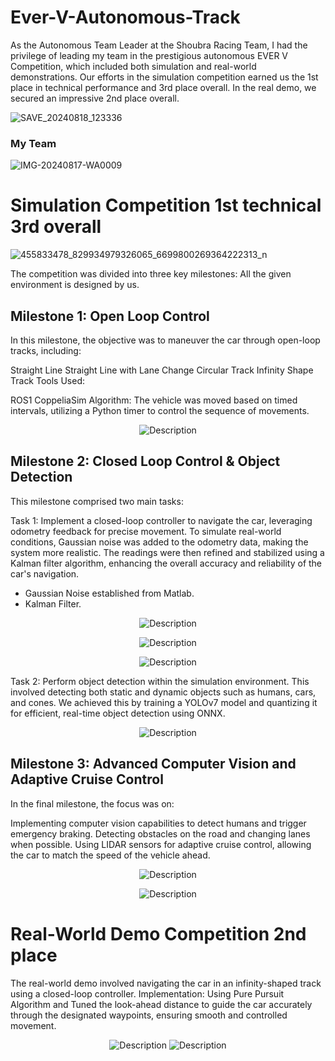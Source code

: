 # Ever-V-Autonomous-Track
As the Autonomous Team Leader at the Shoubra Racing Team, I had the privilege of leading my team in the prestigious autonomous EVER V Competition, which included both simulation and real-world demonstrations. 
Our efforts in the simulation competition earned us the 1st place in technical performance and 3rd place overall.
In the real demo, we secured an impressive 2nd place overall.

![SAVE_20240818_123336](https://github.com/user-attachments/assets/06f9d955-cc76-4778-aa8b-a14310f05868)

### My Team
![IMG-20240817-WA0009](https://github.com/user-attachments/assets/bfacdccf-0dc7-47d6-ad95-32700072b769)


# Simulation Competition 1st technical 3rd overall

![455833478_829934979326065_6699800269364222313_n](https://github.com/user-attachments/assets/d6857687-a95c-477d-9087-be4c96f0863f)

The competition was divided into three key milestones:
All the given environment is designed by us.

## Milestone 1: Open Loop Control
In this milestone, the objective was to maneuver the car through open-loop tracks, including:

Straight Line
Straight Line with Lane Change
Circular Track
Infinity Shape Track
Tools Used:

ROS1
CoppeliaSim
Algorithm: The vehicle was moved based on timed intervals, utilizing a Python timer to control the sequence of movements.
<p align="center">
  <img src="https://github.com/user-attachments/assets/c7023b96-41a7-43e5-80bd-4fd0c362f79b" alt="Description">
</p>


## Milestone 2: Closed Loop Control & Object Detection
This milestone comprised two main tasks:

Task 1: 
Implement a closed-loop controller to navigate the car, leveraging odometry feedback for precise movement. To simulate real-world conditions, Gaussian noise was added to the odometry data, making the system more realistic. The readings were then refined and stabilized using a Kalman filter algorithm, enhancing the overall accuracy and reliability of the car's navigation.
- Gaussian Noise established from Matlab.
- Kalman Filter.
<p align="center">
  <img src="https://github.com/user-attachments/assets/61535a55-c94a-49ac-8755-ba86168e83ac" alt="Description">
</p>
<p align="center">
  <img src="https://github.com/user-attachments/assets/59bc54f0-915a-4ccc-8f5e-70f204ea716a" alt="Description">
</p>
<p align="center">
  <img src="https://github.com/user-attachments/assets/c2a1951f-c1e3-46ca-9080-d78c3c67dab4" alt="Description">
</p>

Task 2: 
Perform object detection within the simulation environment. This involved detecting both static and dynamic objects such as humans, cars, and cones. We achieved this by training a YOLOv7 model and quantizing it for efficient, real-time object detection using ONNX.

<p align="center">
  <img src="https://github.com/user-attachments/assets/941307ad-5054-482e-a782-3ca840631a1b" alt="Description">
</p>

## Milestone 3: Advanced Computer Vision and Adaptive Cruise Control
In the final milestone, the focus was on:

Implementing computer vision capabilities to detect humans and trigger emergency braking.
Detecting obstacles on the road and changing lanes when possible.
Using LIDAR sensors for adaptive cruise control, allowing the car to match the speed of the vehicle ahead.

<p align="center">
  <img src="https://github.com/user-attachments/assets/6ba06264-cc61-4070-976c-a89d222fffbf" alt="Description">
</p>
<p align="center">
  <img src="https://github.com/user-attachments/assets/238dd880-6c18-46ba-90eb-a92447b97ee9" alt="Description">
</p>

# Real-World Demo Competition 2nd place
The real-world demo involved navigating the car in an infinity-shaped track using a closed-loop controller.
Implementation:
Using Pure Pursuit Algorithm and Tuned the look-ahead distance to guide the car accurately through the designated waypoints, ensuring smooth and controlled movement.

<p align="center">
  <img src="https://github.com/user-attachments/assets/ef4ac955-68d5-44a5-a0a0-70189a8bd39d" alt="Description">
  <img src="https://github.com/user-attachments/assets/03f4fdd3-591f-4ba8-9a0f-41a69ffab79f" alt="Description">
</p>
